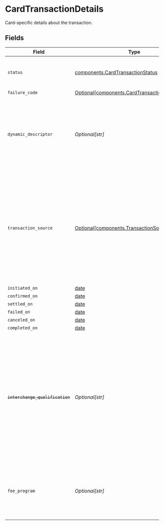 # CardTransactionDetails

Card-specific details about the transaction.


## Fields

| Field                                                                                                                                                                                                                    | Type                                                                                                                                                                                                                     | Required                                                                                                                                                                                                                 | Description                                                                                                                                                                                                              | Example                                                                                                                                                                                                                  |
| ------------------------------------------------------------------------------------------------------------------------------------------------------------------------------------------------------------------------ | ------------------------------------------------------------------------------------------------------------------------------------------------------------------------------------------------------------------------ | ------------------------------------------------------------------------------------------------------------------------------------------------------------------------------------------------------------------------ | ------------------------------------------------------------------------------------------------------------------------------------------------------------------------------------------------------------------------ | ------------------------------------------------------------------------------------------------------------------------------------------------------------------------------------------------------------------------ |
| `status`                                                                                                                                                                                                                 | [components.CardTransactionStatus](../../models/components/cardtransactionstatus.md)                                                                                                                                     | :heavy_check_mark:                                                                                                                                                                                                       | Status of a transaction within the card payment lifecycle.                                                                                                                                                               |                                                                                                                                                                                                                          |
| `failure_code`                                                                                                                                                                                                           | [Optional[components.CardTransactionFailureCode]](../../models/components/cardtransactionfailurecode.md)                                                                                                                 | :heavy_minus_sign:                                                                                                                                                                                                       | N/A                                                                                                                                                                                                                      |                                                                                                                                                                                                                          |
| `dynamic_descriptor`                                                                                                                                                                                                     | *Optional[str]*                                                                                                                                                                                                          | :heavy_minus_sign:                                                                                                                                                                                                       | An optional override of the default card statement descriptor for a transfer. Accounts must be enabled by Moov to set this field.                                                                                        | WhlBdy *Yoga 11-12                                                                                                                                                                                                       |
| `transaction_source`                                                                                                                                                                                                     | [Optional[components.TransactionSource]](../../models/components/transactionsource.md)                                                                                                                                   | :heavy_minus_sign:                                                                                                                                                                                                       | Specifies the nature and initiator of a transaction. <br/><br/>Crucial for recurring and merchant-initiated transactions as per card scheme rules. <br/>Omit for customer-initiated e-commerce transactions.             |                                                                                                                                                                                                                          |
| `initiated_on`                                                                                                                                                                                                           | [date](https://docs.python.org/3/library/datetime.html#date-objects)                                                                                                                                                     | :heavy_minus_sign:                                                                                                                                                                                                       | N/A                                                                                                                                                                                                                      |                                                                                                                                                                                                                          |
| `confirmed_on`                                                                                                                                                                                                           | [date](https://docs.python.org/3/library/datetime.html#date-objects)                                                                                                                                                     | :heavy_minus_sign:                                                                                                                                                                                                       | N/A                                                                                                                                                                                                                      |                                                                                                                                                                                                                          |
| `settled_on`                                                                                                                                                                                                             | [date](https://docs.python.org/3/library/datetime.html#date-objects)                                                                                                                                                     | :heavy_minus_sign:                                                                                                                                                                                                       | N/A                                                                                                                                                                                                                      |                                                                                                                                                                                                                          |
| `failed_on`                                                                                                                                                                                                              | [date](https://docs.python.org/3/library/datetime.html#date-objects)                                                                                                                                                     | :heavy_minus_sign:                                                                                                                                                                                                       | N/A                                                                                                                                                                                                                      |                                                                                                                                                                                                                          |
| `canceled_on`                                                                                                                                                                                                            | [date](https://docs.python.org/3/library/datetime.html#date-objects)                                                                                                                                                     | :heavy_minus_sign:                                                                                                                                                                                                       | N/A                                                                                                                                                                                                                      |                                                                                                                                                                                                                          |
| `completed_on`                                                                                                                                                                                                           | [date](https://docs.python.org/3/library/datetime.html#date-objects)                                                                                                                                                     | :heavy_minus_sign:                                                                                                                                                                                                       | N/A                                                                                                                                                                                                                      |                                                                                                                                                                                                                          |
| ~~`interchange_qualification`~~                                                                                                                                                                                          | *Optional[str]*                                                                                                                                                                                                          | :heavy_minus_sign:                                                                                                                                                                                                       | : warning: ** DEPRECATED **: This will be removed in a future release, please migrate away from it as soon as possible.<br/><br/>The program assigned by the card network that determines the interchange rate for the transfer. | Visa Signature and Visa Infinite (Spend not-qualified) Product 1                                                                                                                                                         |
| `fee_program`                                                                                                                                                                                                            | *Optional[str]*                                                                                                                                                                                                          | :heavy_minus_sign:                                                                                                                                                                                                       | The program assigned by the card network that determines the interchange rate for the transfer.                                                                                                                          | Visa Signature and Visa Infinite (Spend not-qualified) Product 1                                                                                                                                                         |